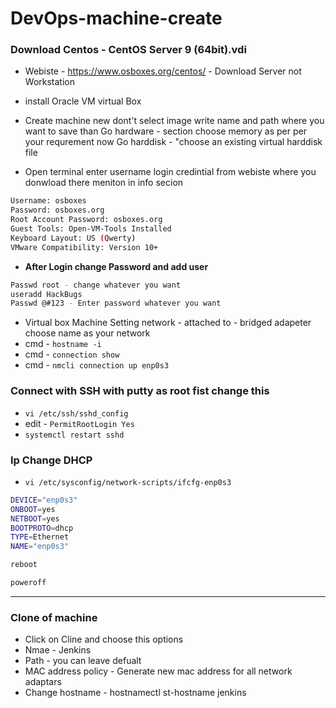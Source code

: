 # DevOps-machine-create

### Download Centos - CentOS Server 9 (64bit).vdi
 - Webiste - https://www.osboxes.org/centos/ - Download Server not Workstation
 - install Oracle VM virtual Box
 - Create machine new dont't select image write name and path where you want to save than
   Go hardware - section choose memory as per per your requrement now Go harddisk - "choose an existing virtual harddisk file

- Open terminal enter username login credintial from webiste where you donwload there meniton in info secion
```sh
Username: osboxes
Password: osboxes.org
Root Account Password: osboxes.org
Guest Tools: Open-VM-Tools Installed
Keyboard Layout: US (Qwerty)
VMware Compatibility: Version 10+
```

- **After Login change Password and add user**
```sh
Passwd root - change whatever you want
useradd HackBugs
Passwd @#123 - Enter password whatever you want
```

- Virtual box Machine Setting network - attached to - bridged adapeter choose name as your network
- cmd - ```hostname -i```
- cmd - ```connection show ```
- cmd - ```nmcli connection up enp0s3 ```

### Connect with SSH with putty as root fist change this
- ```vi /etc/ssh/sshd_config```
- edit - ```PermitRootLogin Yes```
- ```systemctl restart sshd```

### Ip Change DHCP
- ```vi /etc/sysconfig/network-scripts/ifcfg-enp0s3```
```sh
DEVICE="enp0s3"
ONBOOT=yes
NETBOOT=yes
BOOTPROTO=dhcp
TYPE=Ethernet
NAME="enp0s3"
```
```sh
reboot
```
```sh
poweroff
```
__________________________________________________________________________

### Clone of machine
 - Click on Cline and choose this options
 - Nmae - Jenkins
 - Path - you can leave defualt
 - MAC address policy - Generate new mac address for all network adaptars
 - Change hostname - hostnamectl st-hostname jenkins
